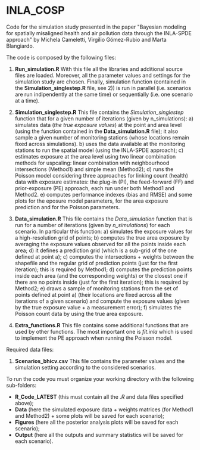 # INLA_COSP
Code for the simulation study presented in the paper "Bayesian modeling for spatially misaligned health and air pollution
data through the INLA-SPDE approach" by Michela Cameletti, Virgilio Gómez-Rubio and Marta Blangiardo.

The code is composed by the following files:
1) **Run_simulation.R**
  With this file all the libraries and additional source files are loaded. 
  Moreover, all the parameter values and settings for the simulation study are chosen.
  Finally, simulation function (contained in the **Simulation_singlestep.R** file, see 2)) is run in parallel
  (i.e. scenarios are run indipendently at the same time) or sequentially (i.e. one scenario at a time).
  
  
2) **Simulation_singlestep.R**
  This file contains the *Simulation_singlestep* function that for a given number of iterations (given by n_simulations):
  a) simulates data (*the true exposure values*) at the point and area level (using the function contained in the
    **Data_simulation.R** file); it also sample a given number of monitoring stations (whose locations remain fixed
    across simulations).
  b) uses the data available at the monitoring stations to run the spatial model (using the INLA-SPDE approach);
  c) estimates exposure at the area level using two linear combination methods for uspcaling: linear combination with
  neighbourhood intersections (Method1) and simple mean (Method2);
  d) runs the Poisson model considering three approaches for linking count (health) data with exposure estimates: 
    the plug-in (PI), the feed-forward (FF) and prior-exposure (PE) approach, each run under both Method1 
    and Method2.
  e) computes performance indexes (bias and RMSE) and some plots for the eposure model parameters, for the area 
     exposure prediction and for the Poisson parameters.
    

3) **Data_simulation.R**
This file contains the *Data_simulation* function that is run for a number of iterations (given by
*n_simulations*) for each scenario.
In particular this function:
    a) simulates the exposure values for a high-resolution grid of points;
    b) computes the true area exposure by averaging the exposure values observed for all the points inside each area;
    d) it defines a prediction grid (which is a sub-grid of the one defined at point a);
    c) computes the intersections + weights between the shapefile and the regular grid of prediction points
       (just for the first iteration); this is required by Method1;
    d) computes the prediction points inside each area (and the corresponding weights) or the closest one if 
       there are no points inside (just for the first iteration); this is required by Method2;
    e) draws a sample of monitoring stations from the set of points defined at point a) (their locations are 
       fixed across all the iterations of a given scenario) and compute the exposure values (given by the true exposure 
       value + a measurement error);
    f) simulates the Poisson count data by using the true area exposure.   
    
    

4) **Extra_functions.R**
This file contains some additional functions that are used by other functions. The most important one is *fit.inla*
which is used to implement the PE approach when running the Poisson model.


Required data files:
1) **Scenarios_bhicv.csv**
  This file contains the parameter values and the simulation setting according to the considered scenarios.
  

To run the code you must organize your working directory with the following sub-folders:
- **R_Code_LATEST** (this must contain all the *.R* and data files specified above);
- **Data** (here the simulated exposure data + weights matrices (for Method1 and Method2) + some plots will be saved for each scenario);
- **Figures** (here all the posterior analysis plots will be saved for each scenario);
- **Output** (here all the outputs and summary statistics will be saved for each scenario).


  
  
